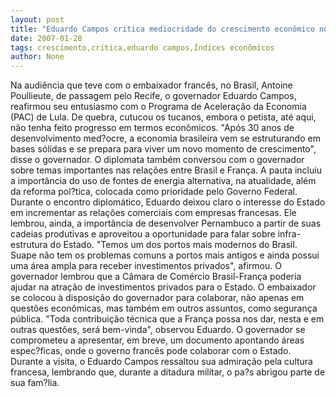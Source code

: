```yaml
---
layout: post
title: "Eduardo Campos critica mediocridade do crescimento econômico nos últimos 30 anos"
date: 2007-01-28
tags: crescimento,crítica,eduardo campos,Índices econômicos
author: None
---
```

Na audiência que teve com o embaixador francês, no Brasil, Antoine Poullieute, de passagem pelo Recife, o governador Eduardo Campos, reafirmou seu entusiasmo com o Programa de Aceleração da Economia (PAC) de Lula. De quebra, cutucou os tucanos, embora o petista, até aqui, não tenha feito progresso em termos econômicos.
\"Após 30 anos de desenvolvimento med?ocre, a economia brasileira vem se estruturando em bases sólidas e se prepara para viver um novo momento de crescimento\", disse o governador.
O diplomata também conversou com o governador sobre temas importantes nas relações entre Brasil e França. 
A pauta incluiu a importância do uso de fontes de energia alternativa, na atualidade, além da reforma pol?tica, colocada como prioridade pelo Governo Federal. 
Durante o encontro diplomático, Eduardo deixou claro o interesse do Estado em incrementar as relações comerciais com empresas francesas.
Ele lembrou, ainda, a importância de desenvolver Pernambuco a partir de suas cadeias produtivas e aproveitou a oportunidade para falar sobre infra-estrutura do Estado. 
\"Temos um dos portos mais modernos do Brasil. Suape não tem os problemas comuns a portos mais antigos e ainda possui uma área ampla para receber investimentos privados\", afirmou. 
O governador lembrou que a Câmara de Comércio Brasil-França poderia ajudar na atração de investimentos privados para o Estado. 
O embaixador se colocou à disposição do governador para colaborar, não apenas em questões econômicas, mas também em outros assuntos, como segurança pública. 
\"Toda contribuição técnica que a França possa nos dar, nesta e em outras questões, será bem-vinda\", observou Eduardo. O governador se comprometeu a apresentar, em breve, um documento apontando áreas espec?ficas, onde o governo francês pode colaborar com o Estado. 
Durante a visita, o Eduardo Campos ressaltou sua admiração pela cultura francesa, lembrando que, durante a ditadura militar, o pa?s abrigou parte de sua fam?lia.  